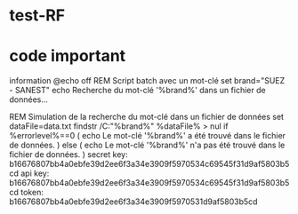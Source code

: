 # test-RF

# code important
information
@echo off
REM Script batch avec un mot-clé
set brand="SUEZ - SANEST"
echo Recherche du mot-clé '%brand%' dans un fichier de données...

REM Simulation de la recherche du mot-clé dans un fichier de données
set dataFile=data.txt
findstr /C:"%brand%" %dataFile% > nul
if %errorlevel%==0 (
    echo Le mot-clé '%brand%' a été trouvé dans le fichier de données.
) else (
    echo Le mot-clé '%brand%' n'a pas été trouvé dans le fichier de données.
)
secret key: b16676807bb4a0ebfe39d2ee6f3a34e3909f5970534c69545f31d9af5803b5cd 
api key: b16676807bb4a0ebfe39d2ee6f3a34e3909f5970534c69545f31d9af5803b5cd 
token: b16676807bb4a0ebfe39d2ee6f3a34e3909f5970531d9af5803b5cd
